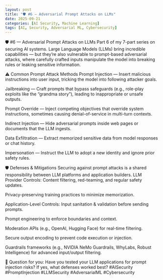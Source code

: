 ```yaml
---
layout: post
title: "🛡️ #6 — Adversarial Prompt Attacks on LLMs"
date: 2025-09-21
categories: [AI Security, Machine Learning]
tags: [AI, Security, Adversarial ML, Cybersecurity]
---
```


🛡️ #6 — Adversarial Prompt Attacks on LLMs
Part 6 of my 7-part series on securing AI systems.
Large Language Models (LLMs) bring incredible capabilities — but they’re also vulnerable to prompt-based adversarial attacks, where carefully crafted inputs manipulate the model into breaking rules or leaking sensitive information.

⚠️ Common Prompt Attack Methods
Prompt Injection — Insert malicious instructions into user input, tricking the model into following attacker goals.


Jailbreaking — Craft prompts that bypass safeguards (e.g., role-play exploits like the “grandma story”), leading to inappropriate or unsafe outputs.


Prompt Override — Inject competing objectives that override system instructions, sometimes causing denial-of-service in multi-turn contexts.


Indirect Injection — Hide adversarial prompts inside web pages or documents that the LLM ingests.


Data Exfiltration — Extract memorized sensitive data from model responses or chat history.


Impersonation — Instruct the LLM to adopt a new identity and ignore prior safety rules.



🛡️ Defenses & Mitigations
Securing against prompt attacks is a shared responsibility between LLM platforms and application builders.
LLM Provider Controls:
Content filtering, red-teaming, and regular safety updates.


Privacy-preserving training practices to minimize memorization.


Application-Level Controls:
Input sanitation & validation before sending prompts.


Prompt engineering to enforce boundaries and context.


Moderation APIs (e.g., OpenAI, Hugging Face) for real-time filtering.


Secure output encoding to prevent code execution or injection.


Guardrails frameworks (e.g., NVIDIA NeMo Guardrails, WhyLabs, Robust Intelligence) for advanced input/output filtering.



💬 Question for you: Have you tested your LLM applications for prompt injection risks? If yes, what defenses worked best?
#AISecurity #PromptInjection #LLMSecurity #AdversarialML #Cybersecurity

